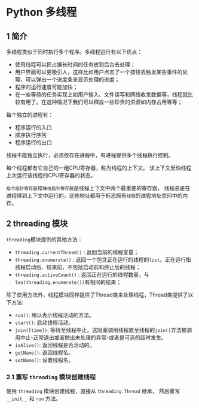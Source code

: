 # Python 多线程

## 1 简介

多线程类似于同时执行多个程序。多线程运行有以下优点：

* 使用线程可以把占据长时间的任务放到后台去处理；
* 用户界面可以更吸引人，这样比如用户点击了一个按钮去触发某些事件的处理，可以弹出一个进度条来显示处理的进度；
* 程序的运行速度可能加快；
* 在一些等待的任务实现上如用户输入、文件读写和网络收发数据等，线程就比较有用了。在这种情况下我们可以释放一些珍贵的资源如内存占用等等；

每个独立的进程有：

* 程序运行的入口
* 顺序执行序列
* 程序运行的出口

线程不能独立执行，必须依存在进程中，有进程提供多个线程执行控制。

每个线程都有它自己的一组CPU寄存器，称为线程的上下文。
该上下文反映线程上次运行该线程的CPU寄存器的状态。

`指令指针寄存器`和`堆栈指针寄存器`是线程上下文中两个最重要的寄存器，
线程总是在进程得到上下文中运行的，这些地址都用于标志拥有`线程`的进程地址空间中的内存。

## 2 threading 模块

`threading`模块提供的其他方法：

* `threading.currentThread()` : 返回当前的线程变量；
* `threading.enumerate()` : 返回一个包含正在运行的线程的`list`。正在运行指线程启动后、结束前，不包括启动前和终止后的线程；
* `threading.activeCount()` : 返回正在运行的线程数量，与`len(threading.enumerate())`有相同的结果；

除了使用方法外，线程模块同样提供了Thread类来处理线程，Thread类提供了以下方法:

* `run()`: 用以表示线程活动的方法。
* `start()`: 启动线程活动。
* `join([time])`: 等待至线程中止。这阻塞调用线程直至线程的`join()`方法被调用中止-正常退出或者抛出未处理的异常-或者是可选的超时发生。
* `isAlive()`: 返回线程是否活动的。
* `getName()`: 返回线程名。
* `setName()`: 设置线程名。

### 2.1 重写 `threading` 模块创建线程

使用 `threading` 模块创建线程，直接从 `threading.Thread` 继承，
然后重写 `__init__` 和 `run` 方法。

```python

```
